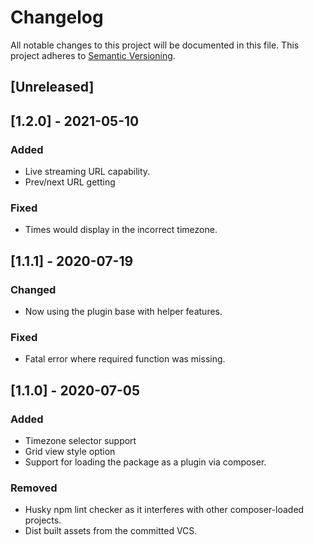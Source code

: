 # Changelog

All notable changes to this project will be documented in this file. This project adheres to [Semantic Versioning](https://semver.org/spec/v2.0.0.html).

## [Unreleased]

## [1.2.0] - 2021-05-10

### Added

- Live streaming URL capability.
- Prev/next URL getting

### Fixed

- Times would display in the incorrect timezone.

## [1.1.1] - 2020-07-19

### Changed

- Now using the plugin base with helper features.

### Fixed

- Fatal error where required function was missing.

## [1.1.0] - 2020-07-05

### Added

- Timezone selector support
- Grid view style option
- Support for loading the package as a plugin via composer.

### Removed

- Husky npm lint checker as it interferes with other composer-loaded projects.
- Dist built assets from the committed VCS.
